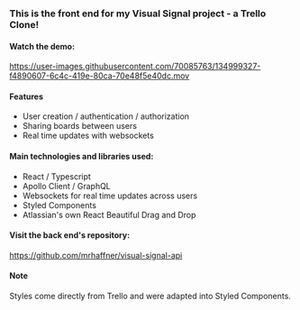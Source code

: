 ### This is the front end for my Visual Signal project - a Trello Clone!

#### Watch the demo:

https://user-images.githubusercontent.com/70085763/134999327-f4890607-6c4c-419e-80ca-70e48f5e40dc.mov

#### Features
- User creation / authentication / authorization
- Sharing boards between users
- Real time updates with websockets

#### Main technologies and libraries used:

- React / Typescript
- Apollo Client / GraphQL
- Websockets for real time updates across users
- Styled Components
- Atlassian's own React Beautiful Drag and Drop

#### Visit the back end's repository:

https://github.com/mrhaffner/visual-signal-api

#### Note
Styles come directly from Trello and were adapted into Styled Components.
